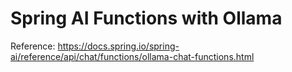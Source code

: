 # Spring AI Functions with Ollama
Reference: https://docs.spring.io/spring-ai/reference/api/chat/functions/ollama-chat-functions.html
